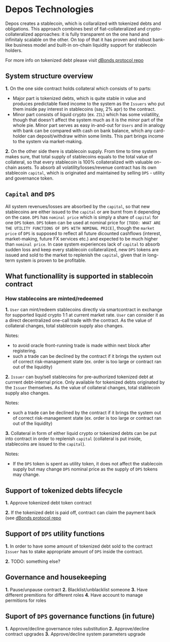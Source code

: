 # Depos Technologies

Depos creates a stablecoin, which is collaralized with tokenized debts and obligations. This approach combines best of fiat-collateralized and crypto-collateralized approaches: it is fully transparent on the one hand and infinitaly scalable on the other. On top of that it has proven and robust bank-like business model and built-in on-chain liquidity support for stablecoin holders.

For more info on tokenized debt please visit [dBonds protocol repo](https://github.com/thedeposbank/zilliqa-dbonds)

## System structure overview
**1.** On the one side contract holds collateral which consists of to parts:
  * Major part is tokenized debts, which is quite stable in value and produces predictable fixed income to the system as the `Issuers` who put them inside pay interest in stablecoins (say, 2% apr) to the contract.
  * Minor part consists of liquid crypto (ex. `ZIL`) which has some volatility, though that doesn't affect the system much as it is the minor part of the whole pie. Minor part serves as easy in-and-out for `Users` and in analogy with bank can be compared with cash on bank balance, which any card-holder can deposit/withdraw within some limits. This part brings income to the system via market-making.

**2.** On the other side there is stablecoin supply.
From time to time system makes sure, that total supply of stablecoins equals to the total value of collateral, so that every stablecoin is 100% collateralized with valuable on-chain assets. To absorb all volatility/losses/revenue contract has its own stablecoin `capital`, which is originated and maintained by selling `DPS` - utility and governance token.

## `Capital` and `DPS`
All system revenues/losses are absorbed by the `capital`, so that new stablecoins are either issued to the `capital` or are burnt from it depending on the case. `DPS` has `nominal price` which is simply a share of `capital` for one `DPS` token. `DPS` token can be used at nominal price for `[TODO: WHAT ARE THE UTILITY FUNCTIONS OF DPS WITH NOMINAL PRICE]`, though the `market price` of `DPS` is supposed to reflect all future dicounted cashflows (interest, market-making, future FX services etc.) and expected to be much higher than `nominal price`. In case system experiences lack of `capital` to absorb sudden loss and keep every stablecoin collateralized, new `DPS` tokens are issued and sold to the market to replenish the `capital`, given that in long-term system is proven to be profitable.



## What functionallity is supported in stablecoin contract

### How stablecoins are minted/redeemed
**1.** `User` can mint/redeem stablecoins directly via smartcontract in exchange for supported liquid crypto 1:1 at current market rate. `User` can consider it as a direct decentralized one-call trade with the contract. As the value of collateral changes, total stablecoin supply also changes.

Notes: 
  * to avoid oracle front-running trade is made within next block after registering.
  * such a trade can be declined by the contract if it brings the system out of correct risk-management state (ex. order is too large or contract ran out of the liquidity)

**2.** `Issuer` can buy/sell stablecoins
for pre-authorized tokenized debt at currrent debt-internal price. Only available for tokenized debts originated by the `Issuer` themselves. As the value of collateral changes, total stablecoin supply also changes.

Notes:
  * such a trade can be declined by the contract if it brings the system out of correct risk-management state (ex. order is too large or contract ran out of the liquidity)

**3.** Collateral in form of either liquid crypto or tokenized debts can be put into contract in order to replenish `capital` (collateral is put inside, stablecoins are issued to the `capital`).

Notes: 
  * If the `DPS` token is spent as utility token, it does not affect the stablecoin supply but may change `DPS` nominal price as the supply of `DPS` tokens may change.


## Support of tokenized debts lifecycle

**1.** Approve tokenized debt token contract

**2.** If the tokenized debt is paid off, contract can claim the payment back (see [dBonds protocol repo](https://github.com/thedeposbank/zilliqa-dbonds)

## Support of `DPS` utility functions

**1.** In order to have some amount of tokenized debt sold to the contract `Issuer` has to stake appropriate amount of `DPS` inside the contract.

**2.** TODO: something else?

## Governance and housekeeping

**1.** Pause/unpause contract
**2.** Blacklist/unblacklist someone
**3.** Have different premitions for different roles
**4.** Have account to manage permitions for roles

## Suport of `DPS` governance functions (in future)

**1.** Approve/decline governance roles substitution
**2.** Approve/decline contract upgrades
**3.** Approve/decline system parameters upgrade
